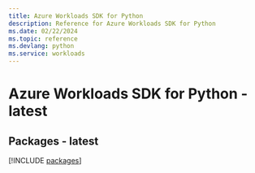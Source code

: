 ```yaml
---
title: Azure Workloads SDK for Python
description: Reference for Azure Workloads SDK for Python
ms.date: 02/22/2024
ms.topic: reference
ms.devlang: python
ms.service: workloads
---
```

# Azure Workloads SDK for Python - latest
## Packages - latest
[!INCLUDE [packages](workloads-index.md)]